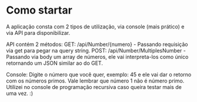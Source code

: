 # Como startar
A aplicação consta com 2 tipos de utilização, via console (mais prático) e via API para disponibilizar.

API contém 2 métodos: 
GET: /api/Number/{numero} - Passando requisição via get para pegar na query string.
POST: /api/Number/MultiplesNumber - Passando via body um array de números, ele vai interpreta-los como único retornando um JSON similar ao do GET. 


Console:
Digite o número que você quer, exemplo: 45 e ele vai dar o retorno com os números primos.
Vale lembrar que número 1 não é número primo. Utilizei no console de programação recursiva caso queira testar mais de uma vez. :)
